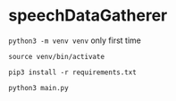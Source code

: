 # speechDataGatherer

`python3 -m venv venv` only first time

`source venv/bin/activate`

`pip3 install -r requirements.txt`

`python3 main.py `

